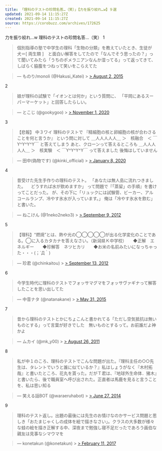 ```yaml
---
title: 「理科のテストの珍問名答…（笑）」【力を振り絞れ…w】９選
updated: 2021-09-14 11:15:27Z
created: 2021-09-14 11:15:27Z
source: https://corobuzz.com/archives/172625
---
```


力を振り絞れ…w
理科のテストの珍問名答…（笑）
1

> 個別指導の塾で中学生の理科「生物の分類」を教えていたとき、生徒が　犬＝[ 両生類 ]　と面白い解答をしてたので「なんでそう思ったの？」って聞いてみたら「うちのポメラニアンなんか湿ってる」って返ってきて、しばらく脇腹をつねって笑いをこらえてた

> — ものり/monoli (@Hakusi_Katei) > [> August 2, 2015](https://twitter.com/Hakusi_Katei/status/627796462517116928?ref_src=twsrc%5Etfw)

2
> 娘が理科の試験で「イオンとは何か」という質問に、
> 「平岡にあるスーパーマーケット」と回答したらしい。

> — とこじ (@gookygoo) > [> November 1, 2020](https://twitter.com/gookygoo/status/1322751573487878144?ref_src=twsrc%5Etfw)

3
> 【悲報】
> 中３ワイ
> 理科のテストで
> 『精細胞の核と卵細胞の核が合わさることを何と言うか』
> という問に対して
> ＿人人人人人＿
> ＞　核融合　＜
>  ￣Y^Y^Y^Y￣
> と答えてしまう
> あと、クローンって答えるところも
> ＿人人人人人＿
> ＞　核実験　＜
>  ￣Y^Y^Y^Y￣
> って答えました
> 後悔はしていません

> — 田中(偽物です) (@kinki_official) > [> January 8, 2020](https://twitter.com/kinki_official/status/1214839765398196224?ref_src=twsrc%5Etfw)

4
> 昔受けた先生手作りの理科のテスト。
> 「あなたは無人島に流れつきました。
> 　どうすれば水が飲めますか」
> って問題で『「蒸留」の手順』を書けってことだった。
> が、その下に「リュックには試験管、ビーカー、アルコールランプ、冷やす氷水が入っています。」
> 俺は「冷やす氷水を飲む」と書いた。

> — ねこけん (@1neko2neko3) > [> September 9, 2012](https://twitter.com/1neko2neko3/status/244730933410942979?ref_src=twsrc%5Etfw)

5

> 【理科】“燃焼”とは、熱や光の◯◯◯◯◯が出る化学変化のことである。◯に入るカタカナを答えなさい。（新潟県Ｋ中学校）　　◆正解　エネルギー　　◆珍解答　ネツヒカリ　　◆お米の名前みたいになっちゃった・・・(；´Д｀)

> — 珍君 (@chinkaitou) > [> September 13, 2012](https://twitter.com/chinkaitou/status/246174955329437696?ref_src=twsrc%5Etfw)

6
> 今学生時代に理科のテストでフォッサマグマをフォッサヴァギナって解答したことを思い出してた

> — 中音ナタ (@natanakane) > [> May 31, 2015](https://twitter.com/natanakane/status/604807535413977088?ref_src=twsrc%5Etfw)

7
> 昔から理科のテストとかにちょこんと書かれてる「ただし空気抵抗は無いものとする」って言葉が好きでした　無いものとするって。お前誰だよ神かよ

> — ムカイ (@mk_y00) > [> August 26, 2011](https://twitter.com/mk_y00/status/107097010640924672?ref_src=twsrc%5Etfw)

8

> 私が中１のころ、理科のテストでこんな問題が出た。『理科主任の○○先生は、タレントでいうと誰に似ているか？』私はしょうがなく『木村拓哉』と書いたところ、花丸を貰った。だがＴ君は、『地球外生命体．猪木』と書いたら、後で職員室へ呼び出された。正直者は馬鹿を見ると言うことを、私は思い知る

> — 笑える話BOT (@waraeruhabot) > [> June 27, 2014](https://twitter.com/waraeruhabot/status/482427553341112321?ref_src=twsrc%5Etfw)

9

> 理科のテスト返し。出題の最後には先生のお情けなのかサービス問題と思しき「おたまじゃくしの成体を絵で描きなさい」。クラスの大多数が様々な蛙の絵を描き正解する中、深夜まで勉強し寝不足だったであろう画伯な親友は見事なシマウマを

> — konetakun (@konetakun) > [> February 11, 2017](https://twitter.com/konetakun/status/830213693052854272?ref_src=twsrc%5Etfw)